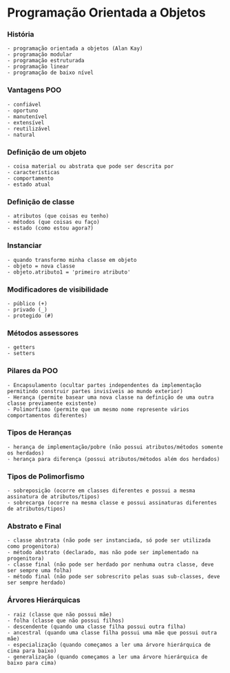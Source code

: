 # Programação Orientada a Objetos

### História

    - programação orientada a objetos (Alan Kay)
    - programação modular
    - programação estruturada
    - programação linear
    - programação de baixo nível

### Vantagens POO

    - confiável
    - oportuno
    - manutenível
    - extensível
    - reutilizável
    - natural

### Definição de um objeto

    - coisa material ou abstrata que pode ser descrita por
    - características
    - comportamento
    - estado atual

### Definição de classe

    - atributos (que coisas eu tenho)
    - métodos (que coisas eu faço)
    - estado (como estou agora?)

### Instanciar

    - quando transformo minha classe em objeto
    - objeto = nova classe
    - objeto.atributo1 = 'primeiro atributo'

### Modificadores de visibilidade

    - público (+)
    - privado (_)
    - protegido (#)

### Métodos assessores

    - getters
    - setters

### Pilares da POO

    - Encapsulamento (ocultar partes independentes da implementação permitindo construir partes invisíveis ao mundo exterior)
    - Herança (permite basear uma nova classe na definição de uma outra classe previamente existente)
    - Polimorfismo (permite que um mesmo nome represente vários comportamentos diferentes)

### Tipos de Heranças

    - herança de implementação/pobre (não possui atributos/métodos somente os herdados)
    - herança para diferença (possui atributos/métodos além dos herdados)

### Tipos de Polimorfismo

    - sobreposição (ocorre em classes diferentes e possui a mesma assinatura de atributos/tipos)
    - sobrecarga (ocorre na mesma classe e possui assinaturas diferentes de atributos/tipos)

### Abstrato e Final

    - classe abstrata (não pode ser instanciada, só pode ser utilizada como progenitora)
    - método abstrato (declarado, mas não pode ser implementado na progenitora)
    - classe final (não pode ser herdado por nenhuma outra classe, deve ser sempre uma folha)
    - método final (não pode ser sobrescrito pelas suas sub-classes, deve ser sempre herdado)

### Árvores Hierárquicas

    - raiz (classe que não possui mãe)
    - folha (classe que não possui filhos)
    - descendente (quando uma classe filha possui outra filha)
    - ancestral (quando uma classe filha possui uma mãe que possui outra mãe)
    - especialização (quando começamos a ler uma árvore hierárquica de cima para baixo)
    - generalização (quando começamos a ler uma árvore hierárquica de baixo para cima)
